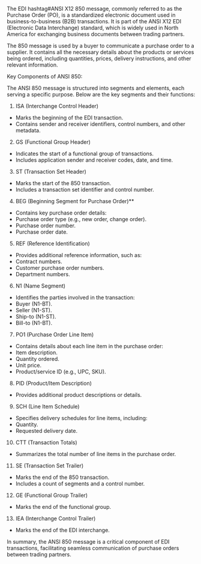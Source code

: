 The EDI hashtag#ANSI X12 850 message, commonly referred to as the Purchase Order (PO), is a standardized electronic document used in business-to-business (B2B) transactions.
It is part of the ANSI X12 EDI (Electronic Data Interchange) standard, which is widely used in North America for exchanging business documents between trading partners.

The 850 message is used by a buyer to communicate a purchase order to a supplier. It contains all the necessary details about the products or services being ordered, including quantities, prices, delivery instructions, and other relevant information.

Key Components of ANSI 850:

The ANSI 850 message is structured into segments and elements, each serving a specific purpose. Below are the key segments and their functions:

1. ISA (Interchange Control Header)
 - Marks the beginning of the EDI transaction.
 - Contains sender and receiver identifiers, control numbers, and other metadata.

2. GS (Functional Group Header)
 - Indicates the start of a functional group of transactions.
 - Includes application sender and receiver codes, date, and time.

3. ST (Transaction Set Header)
 - Marks the start of the 850 transaction.
 - Includes a transaction set identifier and control number.

4. BEG (Beginning Segment for Purchase Order)**
 - Contains key purchase order details:
 - Purchase order type (e.g., new order, change order).
 - Purchase order number.
 - Purchase order date.

5. REF (Reference Identification)
 - Provides additional reference information, such as:
 - Contract numbers.
 - Customer purchase order numbers.
 - Department numbers.

6. N1 (Name Segment)
 - Identifies the parties involved in the transaction:
 - Buyer (N1-BT).
 - Seller (N1-ST).
 - Ship-to (N1-ST).
 - Bill-to (N1-BT).

7. PO1 (Purchase Order Line Item)
 - Contains details about each line item in the purchase order:
 - Item description.
 - Quantity ordered.
 - Unit price.
 - Product/service ID (e.g., UPC, SKU).

8. PID (Product/Item Description)
 - Provides additional product descriptions or details.

9. SCH (Line Item Schedule)
 - Specifies delivery schedules for line items, including:
 - Quantity.
 - Requested delivery date.

10. CTT (Transaction Totals)
 - Summarizes the total number of line items in the purchase order.

11. SE (Transaction Set Trailer)
 - Marks the end of the 850 transaction.
 - Includes a count of segments and a control number.

12. GE (Functional Group Trailer)
 - Marks the end of the functional group.

13. IEA (Interchange Control Trailer)
 
- Marks the end of the EDI interchange.

In summary, the ANSI 850 message is a critical component of EDI transactions, facilitating seamless communication of purchase orders between trading partners.
